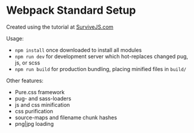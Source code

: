 Webpack Standard Setup
======================

Created using the tutorial at [SurviveJS.com](http://survivejs.com/webpack/)

Usage:
- `npm install` once downloaded to install all modules
- `npm run dev` for development server which hot-replaces changed pug, js, or scss
- `npm run build` for production bundling, placing minified files in `build/`

Other features:
- Pure.css framework
- pug- and sass-loaders
- js and css minification
- css purification
- source-maps and filename chunk hashes
- png|jpg loading
